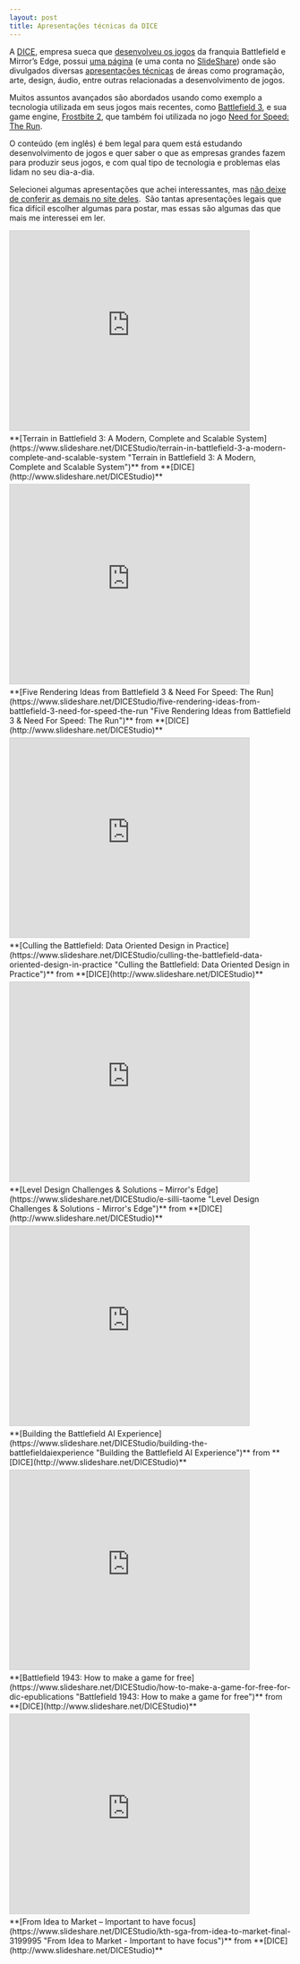 ```yaml
---
layout: post
title: Apresentações técnicas da DICE
---
```


A [DICE](http://dice.se "DICE"), empresa sueca que [desenvolveu os jogos](http://dice.se/games "Jogos") da franquia Battlefield e Mirror’s Edge, possui [uma página](http://dice.se/publications "DICE") (e uma conta no [SlideShare](http://www.slideshare.net/DICEStudio "SlideShare")) onde são divulgados diversas [apresentações técnicas](http://dice.se/publications "Apresentações") de áreas como programação, arte, design, áudio, entre outras relacionadas a desenvolvimento de jogos.

Muitos assuntos avançados são abordados usando como exemplo a tecnologia utilizada em seus jogos mais recentes, como [Battlefield 3](http://www.battlefield.com/battlefield3 "Battlefield 3"), e sua game engine, [Frostbite 2](http://dice.se/frostbite "Frostbite 2"), que também foi utilizada no jogo [Need for Speed: The Run](http://www.needforspeed.com/the-run "NFS: The Run").

O conteúdo (em inglês) é bem legal para quem está estudando desenvolvimento de jogos e quer saber o que as empresas grandes fazem para produzir seus jogos, e com qual tipo de tecnologia e problemas elas lidam no seu dia-a-dia.

Selecionei algumas apresentações que achei interessantes, mas [não deixe de conferir as demais no site deles](http://dice.se/publications "DICE").  São tantas apresentações legais que fica difícil escolher algumas para postar, mas essas são algumas das que mais me interessei em ler.

<iframe allowfullscreen="" frameborder="0" height="356" marginheight="0" marginwidth="0" scrolling="no" src="https://www.slideshare.net/slideshow/embed_code/11989404" style="border:1px solid #CCC; border-width:1px; margin-bottom:5px; max-width: 100%;" width="427"></iframe>

<div style="margin-bottom:5px">**[Terrain in Battlefield 3: A Modern, Complete and Scalable System](https://www.slideshare.net/DICEStudio/terrain-in-battlefield-3-a-modern-complete-and-scalable-system "Terrain in Battlefield 3: A Modern, Complete and Scalable System")** from **[DICE](http://www.slideshare.net/DICEStudio)**</div><iframe allowfullscreen="" frameborder="0" height="356" marginheight="0" marginwidth="0" scrolling="no" src="https://www.slideshare.net/slideshow/embed_code/8907879" style="border:1px solid #CCC; border-width:1px; margin-bottom:5px; max-width: 100%;" width="427"></iframe>

<div style="margin-bottom:5px">**[Five Rendering Ideas from Battlefield 3 & Need For Speed: The Run](https://www.slideshare.net/DICEStudio/five-rendering-ideas-from-battlefield-3-need-for-speed-the-run "Five Rendering Ideas from Battlefield 3 & Need For Speed: The Run")** from **[DICE](http://www.slideshare.net/DICEStudio)**</div><iframe allowfullscreen="" frameborder="0" height="356" marginheight="0" marginwidth="0" scrolling="no" src="https://www.slideshare.net/slideshow/embed_code/7188632" style="border:1px solid #CCC; border-width:1px; margin-bottom:5px; max-width: 100%;" width="427"></iframe>

<div style="margin-bottom:5px">**[Culling the Battlefield: Data Oriented Design in Practice](https://www.slideshare.net/DICEStudio/culling-the-battlefield-data-oriented-design-in-practice "Culling the Battlefield: Data Oriented Design in Practice")** from **[DICE](http://www.slideshare.net/DICEStudio)**</div><iframe allowfullscreen="" frameborder="0" height="356" marginheight="0" marginwidth="0" scrolling="no" src="https://www.slideshare.net/slideshow/embed_code/5039380" style="border:1px solid #CCC; border-width:1px; margin-bottom:5px; max-width: 100%;" width="427"></iframe>

<div style="margin-bottom:5px">**[Level Design Challenges & Solutions – Mirror's Edge](https://www.slideshare.net/DICEStudio/e-silli-taome "Level Design Challenges & Solutions - Mirror's Edge")** from **[DICE](http://www.slideshare.net/DICEStudio)**</div><iframe allowfullscreen="" frameborder="0" height="356" marginheight="0" marginwidth="0" scrolling="no" src="https://www.slideshare.net/slideshow/embed_code/4634155" style="border:1px solid #CCC; border-width:1px; margin-bottom:5px; max-width: 100%;" width="427"></iframe>

<div style="margin-bottom:5px">**[Building the Battlefield AI Experience](https://www.slideshare.net/DICEStudio/building-the-battlefieldaiexperience "Building the Battlefield AI Experience")** from **[DICE](http://www.slideshare.net/DICEStudio)**</div><iframe allowfullscreen="" frameborder="0" height="356" marginheight="0" marginwidth="0" scrolling="no" src="https://www.slideshare.net/slideshow/embed_code/3199719" style="border:1px solid #CCC; border-width:1px; margin-bottom:5px; max-width: 100%;" width="427"></iframe>

<div style="margin-bottom:5px">**[Battlefield 1943: How to make a game for free](https://www.slideshare.net/DICEStudio/how-to-make-a-game-for-free-for-dic-epublications "Battlefield 1943: How to make a game for free")** from **[DICE](http://www.slideshare.net/DICEStudio)**</div><iframe allowfullscreen="" frameborder="0" height="356" marginheight="0" marginwidth="0" scrolling="no" src="https://www.slideshare.net/slideshow/embed_code/3199995" style="border:1px solid #CCC; border-width:1px; margin-bottom:5px; max-width: 100%;" width="427"></iframe>

<div style="margin-bottom:5px">**[From Idea to Market – Important to have focus](https://www.slideshare.net/DICEStudio/kth-sga-from-idea-to-market-final-3199995 "From Idea to Market - Important to have focus")** from **[DICE](http://www.slideshare.net/DICEStudio)**</div>
